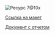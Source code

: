![Ресурс 7@10x](https://github.com/user-attachments/assets/4083b66e-df6d-466f-a6e1-3b6318cc839b)

[Ссылка на макет](https://www.figma.com/design/Uwdvf0r4W9qgSXTUNoxJFM/Untitled?node-id=9-60&t=SQACnfOmLxUuUbu1-1)  
  
[Документ с отчетом](https://docs.google.com/document/d/1GDGKpK6yGnXJ5amOTcYic5gEHO6oH5bFRQr2WTSWgRg/edit?tab=t.0#heading=h.s8b9vr7rbh7l)
